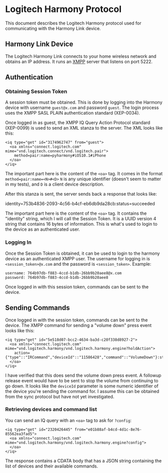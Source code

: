 # Logitech Harmony Protocol

This document describes the Logitech Harmony protocol used for communicating
with the Harmony Link device.

## Harmony Link Device

The Logitech Harmony Link connects to your home wireless network and obtains an
IP address. It runs an [XMPP](http://en.wikipedia.org/wiki/XMPP) server that
listens on port 5222.

## Authentication

### Obtaining Session Token

A session token must be obtained. This is done by logging into the Harmony
device with username `guest@x.com` and password `guest`. The login process
uses the XMPP SASL PLAIN authentication standard (XEP-0034).

Once logged in as guest, the XMPP IQ Query Action Protocol standard (XEP-0099)
is used to send an XML stanza to the server. The XML looks like this:

    <iq type="get" id="3174962747" from="guest">
      <oa xmlns="connect.logitech.com" mime="vnd.logitech.connect/vnd.logitech.pair">
        method=pair:name=pyharmony#iOS10.1#iPhone
      </oa>
    </iq>

The important part here is the content of the `<oa>` tag. It comes in the format
`method=pair:name=<N>#<D>` `N` is any unique identifier (doesn't seem to matter
in my tests), and `D` is a client device description.

After this stanza is sent, the server sends back a response that looks like:

<iq type="get" id="eef0e56c-8ceb-4c40-abf9-583ce15c2cb4-2">
    <oa xmlns="connect.logitech.com" errorcode="200" mime="vnd.logitech.connect/vnd.logitech.pair" errorstring="OK">
      identity=753b4836-2093-4c56-b4cf-eb6db9da28cb:status=succeeded
    </oa>
</iq>

The important part here is the content of the `<oa>` tag. It contains the
"identity" string, which I will call the Session Token. It is a UUID version 4
string that contains 16 bytes of information. This is what's used to login to
the device as an authenticated user.

### Logging In

Once the Session Token is obtained, it can be used to login to the harmony
device as an authenticated XMPP user. The username for logging in is
`<session_token>@x.com` and the password is `<session_token>`. Example:

    username: 764b97db-f883-4ccd-b1db-26bb9b20aee8@x.com
    password: 764b97db-f883-4ccd-b1db-26bb9b20aee8

Once logged in with this session token, commands can be sent to the device.

## Sending Commands

Once logged in with the session token, commands can be sent to the device. The
XMPP command for sending a "volume down" press event looks like this:

    <iq type="get" id="5e518d07-bcc2-4634-ba3d-c20f338d8927-2">
      <oa xmlns="connect.logitech.com" mime="vnd.logitech.harmony/vnd.logitech.harmony.engine?holdAction">
        action={"type"::"IRCommand","deviceId"::"11586428","command"::"VolumeDown"}:status=press
      </oa>
    </iq>

I have verified that this does send the volume down press event. A followup
release event would have to be sent to stop the volume from continuing to go
down. It looks like the `deviceId` parameter is some numeric identifier of the
device you're sending the command for. I assume this can be obtained from the
sync protocol but have not yet investigated.

### Retrieving devices and command list

You can send an IQ query with an `<oa>` tag to ask for `?config`:

    <iq type="get" id="2320426445" from="e01b88af-b4cd-4d1c-8e76-85562ea3fad5">
      <oa xmlns="connect.logitech.com" mime="vnd.logitech.harmony/vnd.logitech.harmony.engine?config">
      </oa>
    </iq>

The response contains a CDATA body that has a JSON string containing the list
of devices and their available commands.
